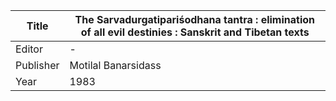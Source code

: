 |Title | The Sarvadurgatipariśodhana tantra : elimination of all evil destinies : Sanskrit and Tibetan texts 
| --- | --- 
|Editor | -
|Publisher | Motilal Banarsidass
|Year | 1983
